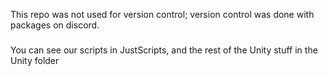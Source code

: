 This repo was not used for version control; version control was done with packages on discord.
###
You can see our scripts in JustScripts, and the rest of the Unity stuff in the Unity folder
